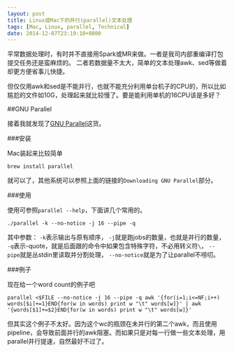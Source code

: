 ```yaml
---
layout: post
title: Linux或Mac下的并行(parallel)文本处理
tags: [Mac, Linux, parallel, Technical]
date: 2014-12-07T23:19:10+0800
---
```


平常数据处理时，有时并不直接用Spark或MR来做。一者是我司内部重编译打包提交任务还是蛮麻烦的。
二者若数据量不太大，简单的文本处理awk、sed等做着却更方便省事儿快捷。

但仅仅用awk和sed是不能并行，也就不能充分利用单台机子的CPU的，所以比如尴尬的文件如10G，处理起来就比较慢了。要是能利用单机的16CPU该是多好？

##GNU Parallel

接着我就发现了[GNU Parallel](http://www.gnu.org/software/parallel/)这货。

###安装

Mac装起来比较简单

    brew install parallel
    
就可以了，其他系统可以参照上面的链接的`Downloading GNU Parallel`部分。

###使用

使用可参照`parallel --help`，下面讲几个常用的。
    
`./parallel -k --no-notice -j 16 --pipe -q`

其中参数：
    `-k`表示输出与原有顺序，
    `-j`就是跑jobs的数量，也就是并行的数量，
    `-q`表示-quote，就是后面跟的命令中如果包含特殊字符，不必用转义符`\`，
    `--pipe`就是丛stdin里读取并分割处理，
    `--no-notice`就是为了让parallel不唠叨。
    
###例子

现在给一个word count的例子吧

```
parallel <$FILE --no-notice -j 16 --pipe -q awk '{for(i=1;i<=NF;i++) words[$i]+=1}END{for(w in words) print w "\t" words[w]}' | awk '{words[$1]+=$2}END{for(w in words) print w "\t" words[w]}'
```

但其实这个例子不太好。因为这个wc的瓶颈在未并行的第二个awk，而且使用pipeline，会导致前面并行的awk阻塞。而如果只是对每一行做一些文本处理，用parallel并行提速，自然最好不过了。